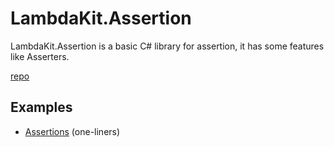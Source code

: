 # LambdaKit.Assertion
LambdaKit.Assertion is a basic C# library for assertion, it has some features like Asserters.

[repo](https://github.com/dedouwe26/LambdaKit.LambdaKit.Assertion)
## Examples
- [Assertions](https://github.com/dedouwe26/LambdaKit.LambdaKit.Assertion/tree/main/examples/Assertion/Program.cs) (one-liners)